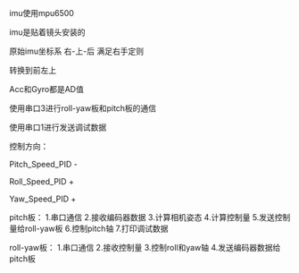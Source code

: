 imu使用mpu6500

imu是贴着镜头安装的

原始imu坐标系 右-上-后 满足右手定则 

转换到前左上

Acc和Gyro都是AD值

使用串口3进行roll-yaw板和pitch板的通信

使用串口1进行发送调试数据

控制方向：

Pitch_Speed_PID -

Roll_Speed_PID +

Yaw_Speed_PID +

pitch板：
1.串口通信
2.接收编码器数据
3.计算相机姿态
4.计算控制量
5.发送控制量给roll-yaw板
6.控制pitch轴
7.打印调试数据

roll-yaw板：
1.串口通信
2.接收控制量
3.控制roll和yaw轴
4.发送编码器数据给pitch板

